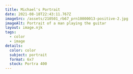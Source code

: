 ```yaml
---
title: Michael's Portrait
date: 2021-08-18T22:43:11.767Z
imageSrc: /assets/210501_rb67_prn10000013-positive-2.jpg
imageAlt: Portrait of a man playing the guitar
layout: image.njk
tags:
  - color
  - image
details:
  color: color
  subject: portrait
  format: 6x7
  stock: Portra 400
---
```

